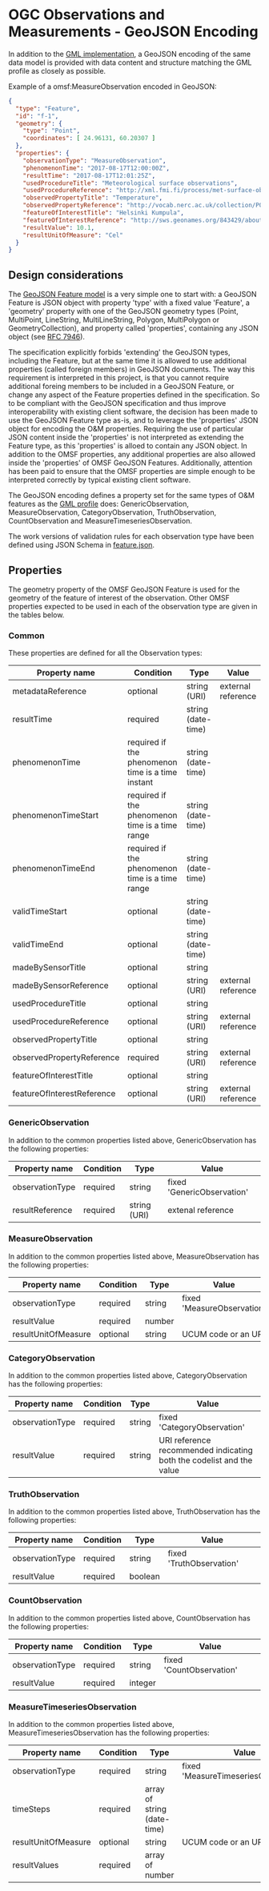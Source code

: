 # OGC Observations and Measurements - GeoJSON Encoding

In addition to the [GML implementation](../omsf-gml), a GeoJSON encoding of the same data model is provided with data content and structure matching the GML profile as closely as possible.

Example of a omsf:MeasureObservation encoded in GeoJSON:
```json
{
  "type": "Feature",
  "id": "f-1",
  "geometry": {
    "type": "Point",
    "coordinates": [ 24.96131, 60.20307 ]
  },
  "properties": {
    "observationType": "MeasureObservation",
    "phenomenonTime": "2017-08-17T12:00:00Z",
    "resultTime": "2017-08-17T12:01:25Z",
    "usedProcedureTitle": "Meteorological surface observations",
    "usedProcedureReference": "http://xml.fmi.fi/process/met-surface-observations",
    "observedPropertyTitle": "Temperature",
    "observedPropertyReference": "http://vocab.nerc.ac.uk/collection/P07/current/CFSN0023/",
    "featureOfInterestTitle": "Helsinki Kumpula",
    "featureOfInterestReference": "http://sws.geonames.org/843429/about.rdf",
    "resultValue": 10.1,
    "resultUnitOfMeasure": "Cel"
  }
}
```

## Design considerations

The [GeoJSON Feature model](http://geojson.org/schema/Feature.json) is a very simple one to start with: a GeoJSON Feature is JSON object with property 'type' with a fixed value 'Feature', a 'geometry' property with one of the 
GeoJSON geometry types (Point, MultiPoint, LineString, MultiLineString, Polygon, MultiPolygon or GeometryCollection), and property called 'properties', containing any JSON object 
(see [RFC 7946](https://tools.ietf.org/html/rfc7946)).

The specification explicitly forbids 'extending' the GeoJSON types, including the Feature, but at the same time it is allowed to 
use additional properties (called foreign members) in
GeoJSON documents. The way this requirement is interpreted in this project, is that you cannot require additional foreing members 
to be included in a GeoJSON Feature, or change any aspect of the Feature properties defined in the specification.
So to be compliant with the GeoJSON specification and thus improve interoperability with existing client software, the decision 
has been made to use the GeoJSON Feature type as-is, and to leverage the
'properties' JSON object for encoding the O&M properties. Requiring the use of particular JSON content inside the 'properties' 
is not interpreted as extending the Feature type, as this 'properties' is alloed to contain any JSON object. 
In addition to the OMSF properties, any additional properties are also allowed inside the 'properties' of OMSF GeoJSON Features. 
Additionally, attention has been paid to ensure that the OMSF properties are simple enough to be interpreted correctly by 
typical existing client software.

The GeoJSON encoding defines a property set for the same types of O&M features as the [GML profile](../omsf-gml) does: GenericObservation, 
MeasureObservation, CategoryObservation, TruthObservation, CountObservation and MeasureTimeseriesObservation. 

The work versions of validation rules for each observation type have been defined using JSON Schema in [feature.json](./feature.json).

## Properties

The geometry property of the OMSF GeoJSON Feature is used for the geometry of the feature of interest of the observation.
Other OMSF properties expected to be used in each of the observation type are given in the tables below. 

### Common

These properties are defined for all the Observation types:

Property name | Condition | Type | Value
--------------|--------------|-----------|------
metadataReference | optional | string (URI) | external reference 
resultTime | required | string (date-time) | |
phenomenonTime | required if the phenomenon time is a time instant | string (date-time) | |
phenomenonTimeStart | required if the phenomenon time is a time range | string (date-time) | |
phenomenonTimeEnd | required if the phenomenon time is a time range | string (date-time) | |
validTimeStart | optional | string (date-time) | |
validTimeEnd | optional | string (date-time) | |
madeBySensorTitle | optional | string | |
madeBySensorReference | optional | string (URI) | external reference |
usedProcedureTitle | optional | string | |
usedProcedureReference | optional | string (URI) | external reference |
observedPropertyTitle | optional | string | |
observedPropertyReference | required | string (URI) | external reference |
featureOfInterestTitle | optional | string | |
featureOfInterestReference | optional | string (URI) | external reference |

### GenericObservation

In addition to the common properties listed above, GenericObservation has the following properties:

Property name | Condition | Type | Value
--------------|--------------|-----------|------
observationType | required | string | fixed 'GenericObservation'
resultReference | required | string (URI) | extenal reference


### MeasureObservation

In addition to the common properties listed above, MeasureObservation has the following properties:

Property name | Condition | Type | Value
--------------|--------------|-----------|------
observationType | required | string | fixed 'MeasureObservation'
resultValue | required | number | |
resultUnitOfMeasure | optional | string | UCUM code or an URI


### CategoryObservation

In addition to the common properties listed above, CategoryObservation has the following properties:

Property name |  Condition | Type | Value
--------------|--------------|-----------|------
observationType | required | string | fixed 'CategoryObservation'
resultValue | required | string | URI reference recommended indicating both the codelist and the value |

### TruthObservation

In addition to the common properties listed above, TruthObservation has the following properties:

Property name | Condition | Type | Value
--------------|--------------|-----------|------
observationType | required | string | fixed 'TruthObservation'
resultValue | required | boolean | |


### CountObservation

In addition to the common properties listed above, CountObservation has the following properties:

Property name | Condition | Type | Value
--------------|--------------|-----------|------
observationType | required | string | fixed 'CountObservation'
resultValue | required | integer | |



### MeasureTimeseriesObservation

In addition to the common properties listed above, MeasureTimeseriesObservation has the following properties:

Property name | Condition | Type | Value
--------------|--------------|-----------|------
observationType | required | string | fixed 'MeasureTimeseriesObservation'
timeSteps | required | array of string (date-time) | |
resultUnitOfMeasure | optional | string | UCUM code or an URI
resultValues | required | array of number | |

